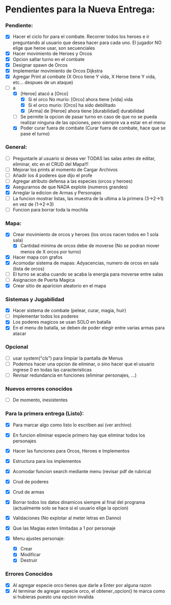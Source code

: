 # Pendientes para la Nueva Entrega:

### Pendiente:

- [x] Hacer el ciclo for para el combate. Recorrer todos los heroes e ir preguntando al usuario que desea hacer para cada uno. El jugador NO elige que heroe usar, son secuenciales
- [x] Hacer movimiento de Heroes y Orcos
- [x] Opcion saltar turno en el combate
- [x] Designar spawn de Orcos
- [x] Implementar movimiento de Orcos Dijkstra
- [x] Agregar Print al combate (X Orco tiene Y vida, X Heroe tiene Y vida, etc... despues de un ataque)
- [ ] a
  - [x] [Heroe] atacó a [Orco]
    - [x] Si el orco No murio: [Orco] ahora tiene [vida] vida
    - [x] Si el orco murio: [Orco] ha sido debilitado
    - [x] [Arma] de [Heroe] ahora tiene [durabilidad] durabilidad
  - [ ] Se permite la opcion de pasar turno en caso de que no se pueda realizar ninguna de las opciones, pero siempre va a estar en el menu
  - [x] Poder curar fuera de combate (Curar fuera de combate, hace que se pase el turno)

### General:

- [ ] Preguntarle al usuario si desea ver TODAS las salas antes de editar, eliminar, etc en el CRUD del Mapa!!!
- [ ] Mejorar los prints al momento de Cargar Archivos
- [ ] Añadir los 4 poderes que dijo el profe
- [ ] Agregar atributo defensa a las especies (orcos y heroes)
- [x] Asegurarnos de que NADA explote (numeros grandes)
- [x] Arreglar la edicion de Armas y Personajes
- [ ] La funcion mostrar listas, las muestra de la ultima a la primera (3→2→1) en vez de (1→2→3)
- [ ] Funcion para borrar toda la mochila

### Mapa:

- [x] Crear movimiento de orcos y heroes (los orcos nacen todos en 1 sola sala)
  - [x] Cantidad minima de orcos debe de moverse (No se podran mover menos de X orcos por turno)
- [x] Hacer mapa con grafos
- [x] Acomodar sistema de mapas: Adyacencias, numero de orcos en sala (lista de orcos)
- [ ] El turno se acaba cuando se acaba la energia para moverse entre salas
- [ ] Asignacion de Puerta Magica
- [x] Crear sitio de aparicion aleatorio en el mapa

### Sistemas y Jugabilidad

- [x] Hacer sistema de combate (pelear, curar, magia, huir)
- [ ] Implementar todos los poderes
- [x] Los poderes magicos se usan SOLO en batalla
- [x] En el menu de batalla, se deben de poder elegir entre varias armas para atacar

### Opcional

- [ ] usar system("cls") para limpiar la pantalla de Menus
- [ ] Podemos hacer una opcion de eliminar, o sino hacer que el usuario ingrese 0 en todas las caracteristicas
- [ ] Revisar redundancia en funciones (eliminar personajes, ...)

### Nuevos errores conocidos

- [ ] De momento, inexistentes

### Para la primera entrega (Listo):

- [x] Para marcar algo como listo lo escriben asi (ver archivo)
- [x] En funcion eliminar especie primero hay que eliminar todos los personajes

- [x] Hacer las funciones para Orcos, Heroes e Implementos
- [x] Estructura para los implementos
- [x] Acomodar funcion search mediante menu (revisar pdf de rubrica)
- [x] Crud de poderes
- [x] Crud de armas

- [x] Borrar todos los datos dinamicos siempre al final del programa (actualmente solo se hace si el usuario elige la opcion)
- [x] Validaciones (No explotar al meter letras en Danno)
- [x] Que las Magias esten limitadas a 1 por personaje
- [x] Menu ajustes personaje:
  - [x] Crear
  - [x] Modificar
  - [x] Destruir

### Errores Conocidos

- [x] Al agregar especie orco tienes que darle a Enter por alguna razon
- [x] Al terminar de agregar especie orco, el obtener_opcion() te marca como si hubieras puesto una opcion invalida

